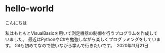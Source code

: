 # hello-world

こんにちは

私はもともとVisualBasicを用いて測定機器の制御を行うプログラムを作成していました。
最近はPythonやC#を勉強しながら楽しくプログラミングをしています。
Gitも初めてなので使いながら学んで行きたいです。　2020年11月21日
